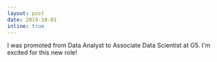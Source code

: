 ```yaml
---
layout: post
date: 2019-10-01
inline: true
---
```


I was promoted from Data Analyst to Associate Data Scientist at G5.  I'm excited for this new role!
